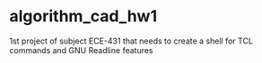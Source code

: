 # algorithm_cad_hw1
 1st project of subject ECE-431 that needs to create a shell for TCL commands and GNU Readline features

